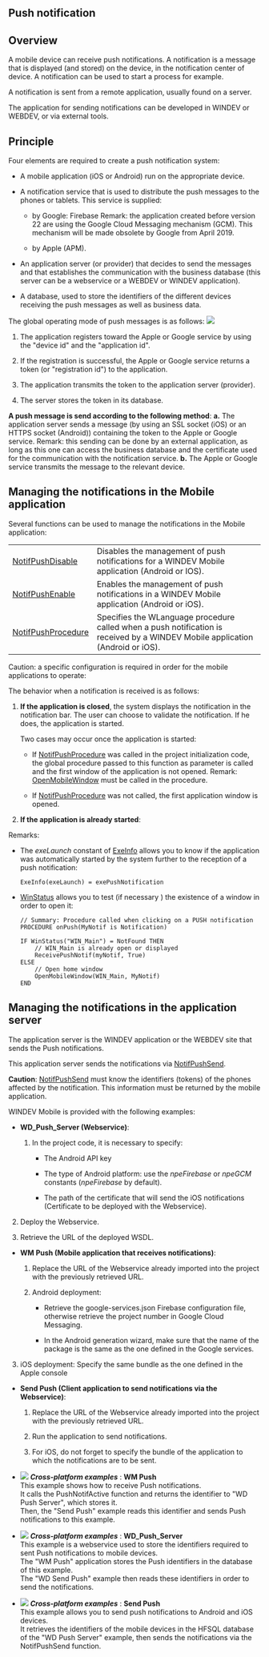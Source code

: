 
## Push notification
			

<a name="NOTE1"></a>
<a name="NOTE1_1"></a>


## Overview
<a name="overview_ELTTEXTE000221"></a>
A mobile device can receive push notifications. A notification is a message that is displayed (and stored) on the device, in the notification center of device. A notification can be used to start a process for example.

A notification is sent from a remote application, usually found on a server. 

The application for sending notifications can be developed in WINDEV or WEBDEV, or via external tools. 

<a name="NOTE2"></a>
<a name="NOTE2_1"></a>


## Principle
<a name="principle_ELTTEXTE000245"></a>
Four elements are required to create a push notification system:

- A mobile application (iOS or Android) run on the appropriate device. 

- A notification service that is used to distribute the push messages to the phones or tablets. This service is supplied: 

	- by Google: Firebase
			Remark: the application created before version 22 are using the Google Cloud Messaging mechanism (GCM). This mechanism will be made obsolete by Google from April 2019.

	- by Apple (APM).




- An application server (or provider) that decides to send the messages and that establishes the communication with the business database (this server can be a webservice or a WEBDEV or WINDEV application). 

- A database, used to store the identifiers of the different devices receiving the push messages as well as business data. 




The global operating mode of push messages is as follows: ![](https://doc.pcsoft.fr/en-US/images/image.awp?langid=3&name=Notifications-Push-Firebase.gif)


1. The application registers toward the Apple or Google service by using the "device id" and the "application id". 

2. If the registration is successful, the Apple or Google service returns a token (or "registration id") to the application. 

3. The application transmits the token to the application server (provider). 

4. The server stores the token in its database. 




**A push message is send according to the following method**:
**a.** The application server sends a message (by using an SSL socket (iOS) or an HTTPS socket (Android)) containing the token to the Apple or Google service. 
Remark: this sending can be done by an external application, as long as this one can access the business database and the certificate used for the communication with the notification service. 
**b.** The Apple or Google service transmits the message to the relevant device. 





<a name="NOTE3"></a>
<a name="NOTE3_1"></a>


## Managing the notifications in the Mobile application
<a name="managing_the_notifications_the_mobile_application_ELTTEXTE000269"></a>
Several functions can be used to manage the notifications in the Mobile application: 



|   |   |
| --- | --- |
| [NotifPushDisable](../WDLang3/1000020817.md) | Disables the management of push notifications for a WINDEV Mobile application (Android or IOS). |
| [NotifPushEnable](../WDLang3/1000020816.md) | Enables the management of push notifications in a WINDEV Mobile application (Android or iOS). |
| [NotifPushProcedure](../WDLang3/1000020818.md) | Specifies the WLanguage procedure called when a push notification is received by a WINDEV Mobile application (Android or iOS). |





Caution: a specific configuration is required in order for the mobile applications to operate: 




The behavior when a notification is received is as follows:

1. **If the application is closed**, the system displays the notification in the notification bar. The user can choose to validate the notification. If he does, the application is started. 
	
	Two cases may occur once the application is started:

	- If [NotifPushProcedure](../WDLang3/1000020818.md) was called in the project initialization code, the global procedure passed to this function as parameter is called and the first window of the application is not opened. 
			Remark: [OpenMobileWindow](../WDLang1/1000021018.md) must be called in the procedure. 

	- If [NotifPushProcedure](../WDLang3/1000020818.md) was not called, the first application window is opened.  




2. **If the application is already started**:







Remarks:

- The *exeLaunch* constant of [ExeInfo](../WDLang1/3035001.md) allows you to know if the application was automatically started by the system further to the reception of a push notification: 
	
	```wl
	ExeInfo(exeLaunch) = exePushNotification
	```


- [WinStatus](../WDLang1/3038030.md) allows you to test (if necessary ) the existence of a window in order to open it: 
	
	```wl
	// Summary: Procedure called when clicking on a PUSH notification
	PROCEDURE onPush(MyNotif is Notification)
	
	IF WinStatus("WIN_Main") = NotFound THEN
		// WIN_Main is already open or displayed
		ReceivePushNotif(myNotif, True)
	ELSE
		// Open home window
		OpenMobileWindow(WIN_Main, MyNotif)
	END
	```





<a name="NOTE4"></a>
<a name="NOTE4_1"></a>


## Managing the notifications in the application server
<a name="managing_the_notifications_the_application_server_ELTTEXTE000316"></a>
The application server is the WINDEV application or the WEBDEV site that sends the Push notifications. 

This application server sends the notifications via [NotifPushSend](../WDLang3/1000020819.md). 

**Caution**: [NotifPushSend](../WDLang3/1000020819.md) must know the identifiers (tokens) of the phones affected by the notification. This information must be returned by the mobile application. 

WINDEV Mobile is provided with the following examples: 

- **WD_Push_Server (Webservice)**: 

	1. In the project code, it is necessary to specify:

		- The Android API key

		- The type of Android platform: use the *npeFirebase* or *npeGCM* constants (*npeFirebase* by default). 

		- The path of the certificate that will send the iOS notifications (Certificate to be deployed with the Webservice). 




2. Deploy the Webservice. 

3. Retrieve the URL of the deployed WSDL. 

- **WM Push (Mobile application that receives notifications)**:

	1. Replace the URL of the Webservice already imported into the project with the previously retrieved URL. 

	2. Android deployment:

		- Retrieve the google-services.json Firebase configuration file, otherwise retrieve the project number in Google Cloud Messaging.

		- In the Android generation wizard, make sure that the name of the package is the same as the one defined in the Google services.




3. iOS deployment: Specify the same bundle as the one defined in the Apple console

- **Send Push (Client application to send notifications via the Webservice)**: 

	1. Replace the URL of the Webservice already imported into the project with the previously retrieved URL.

	2. Run the application to send notifications.

	3. For iOS, do not forget to specify the bundle of the application to which the notifications are to be sent.







- ![](https://doc.pcsoft.fr/en-US/images/image.awp?langid=3&name=WMPush.gif) ***Cross-platform examples*** : **WM Push** <br>This example shows how to receive Push notifications.<br>It calls the PushNotifActive function and returns the identifier to "WD Push Server", which stores it.<br>Then, the "Send Push" example reads this identifier and sends Push notifications to this example.
- ![](https://doc.pcsoft.fr/en-US/images/image.awp?langid=3&name=WD_Push_Server.gif) ***Cross-platform examples*** : **WD_Push_Server** <br>This example is a webservice used to store the identifiers required to sent Push notifications to mobile devices.<br>The "WM Push" application stores the Push identifiers in the database of this example.<br>The "WD Send Push" example then reads these identifiers in order to send the notifications.
- ![](https://doc.pcsoft.fr/en-US/images/image.awp?langid=3&name=SendPush.gif) ***Cross-platform examples*** : **Send Push** <br>This example allows you to send push notifications to Android and iOS devices.<br>It retrieves the identifiers of the mobile devices in the HFSQL database of the "WD Push Server" example, then sends the notifications via the NotifPushSend function.



